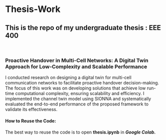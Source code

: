 # Thesis-Work
<h2>This is the repo of my undergraduate thesis : EEE 400</h2><br>
<h3>Proactive Handover in Multi-Cell Networks:
A Digital Twin Approach for Low-Complexity and Scalable
Performance</h3>

<p>I conducted research on designing a digital twin for multi-cell communication networks to facilitate proactive handover decision-making. The focus of this work was on developing solutions that achieve low run-time computational complexity, ensuring scalability and efficiency. I implemented the channel twin model using SIONNA and systematically evaluated the end-to-end performance of the proposed framework to validate its effectiveness.
</p>

<h4>How to Reuse the Code:</h4>
<p>The best way to reuse the code is to open <b>thesis.ipynb</b> in <b><i>Google Colab.</i></b</p>